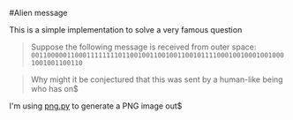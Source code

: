 #Alien message

This is a simple implementation to solve a very famous question

> Suppose the following message is received from outer space:
`00110000011000111111110110010011001001100101111000100100010010001001001100110`

>Why might it be conjectured that this was sent by a human-like being who has on$

I'm using [png.py](https://github.com/drj11/pypng) to generate a PNG image out$


